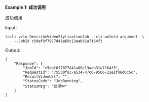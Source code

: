 **Example 1: 成功调用**

成功调用

Input: 

```
tccli vclm DescribeVideoStylizationJob --cli-unfold-argument  \
    --JobId c5daf8f7077d41a69c13aab31a7164f3
```

Output: 
```
{
    "Response": {
        "JobId": "c5daf8f7077d41a69c13aab31a7164f3",
        "RequestId": "75530f83-a534-47c6-9506-21e1f06d6c5c",
        "ResultVideoUrl": "",
        "StatusCode": "JobRunning",
        "StatusMsg": "处理中"
    }
}
```


